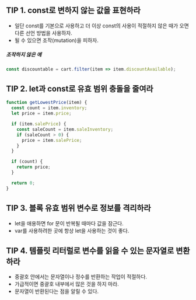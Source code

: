 ## TIP 1. const로 변하지 않는 값을 표현하라
- 일단 const를 기본으로 사용하고 더 이상 const의 사용이 적절하지 않은 때가 오면 다른 선언 방법을 사용하자.
- 될 수 있으면 조작(mutation)을 피하자.

##### 조작하지 않은 예
```javascript
const discountable = cart.filter(item => item.discountAvailable);
```

## TIP 2. let과 const로 유효 범위 충돌을 줄여라
```javascript
function getLowestPrice(item) {
  const count = item.inventory;
  let price = item.price;

  if (item.salePrice) {
    const saleCount = item.saleInventory;
    if (saleCount > 0) {
      price = item.salePrice;
    }
  }

  if (count) {
    return price;
  }

  return 0;
}
```

## TIP 3. 블록 유효 범위 변수로 정보를 격리하라
- let을 애용하면 for 문이 반복될 때마다 값을 잠근다.
- var를 사용하려한 곳에 항상 let을 사용하는 것이 좋다.

## TIP 4. 템플릿 리터럴로 변수를 읽을 수 있는 문자열로 변환하라
- 중괄호 안에서는 문자열이나 정수를 반환하는 작업이 적절하다.
- 가급적이면 중괄호 내부에서 많은 것을 하지 마라.
- 문자열이 반환된다는 점을 알릴 수 있다.

